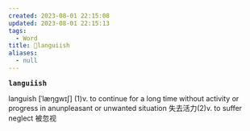 ```yaml
---
created: 2023-08-01 22:15:08
updated: 2023-08-01 22:15:13
tags:
  - Word
title: 📖languiish
aliases:
  - null
---
```


<pre><strong>languiish</strong></pre>
languish
[ˈlæŋgwɪʃ]
(1)v. to continue for a long time without activity or progress in anunpleasant or unwanted situation 失去活⼒(2)v. to suffer neglect 被忽视
